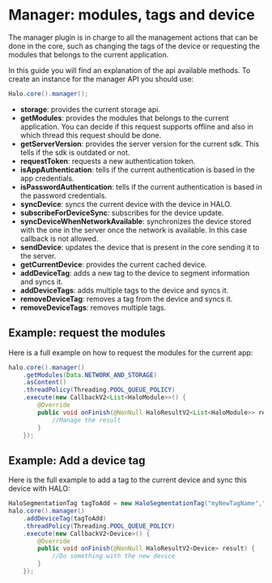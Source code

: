 # Manager: modules, tags and device

The manager plugin is in charge to all the management actions that can be done in the core, such as changing the tags of the device or requesting the modules that belongs to the current application.

In this guide you will find an explanation of the api available methods. To create an instance for the manager API you should use:
```java
Halo.core().manager();
```

- **storage**: provides the current storage api.
- **getModules**: provides the modules that belongs to the current application. You can decide if this request supports offline and also in which thread this request should be done.
- **getServerVersion**: provides the server version for the current sdk. This tells if the sdk is outdated or not.
- **requestToken**: requests a new authentication token.
- **isAppAuthentication**: tells if the current authentication is based in the app credentials.
- **isPasswordAuthentication**: tells if the current authentication is based in the password credentials.
- **syncDevice**: syncs the current device with the device in HALO.
- **subscribeForDeviceSync**: subscribes for the device update.
- **syncDeviceWhenNetworkAvailable**: synchronizes the device stored with the one in the server once the network is available. In this case callback is not allowed.
- **sendDevice**: updates the device that is present in the core sending it to the server.
- **getCurrentDevice**: provides the current cached device.
- **addDeviceTag**: adds a new tag to the device to segment information and syncs it.
- **addDeviceTags**: adds multiple tags to the device and syncs it.
- **removeDeviceTag**: removes a tag from the device and syncs it.
- **removeDeviceTags**: removes multiple tags.

## Example: request the modules

Here is a full example on how to request the modules for the current app:
```java
halo.core().manager()
    .getModules(Data.NETWORK_AND_STORAGE)
    .asContent()
    .threadPolicy(Threading.POOL_QUEUE_POLICY)
    .execute(new CallbackV2<List<HaloModule>>() {
        @Override
        public void onFinish(@NonNull HaloResultV2<List<HaloModule>> result) {
			//Manage the result
		}
	});
```

## Example: Add a device tag

Here is the full example to add a tag to the current device and sync this device with HALO:
```java
HaloSegmentationTag tagToAdd = new HaloSegmentationTag("myNewTagName","myNewTagValue");
halo.core().manager()
    .addDeviceTag(tagToAdd)
    .threadPolicy(Threading.POOL_QUEUE_POLICY)
    .execute(new CallbackV2<Device>() {
		@Override
	    public void onFinish(@NonNull HaloResultV2<Device> result) {
			//Do something with the new device
		}
	});
```
